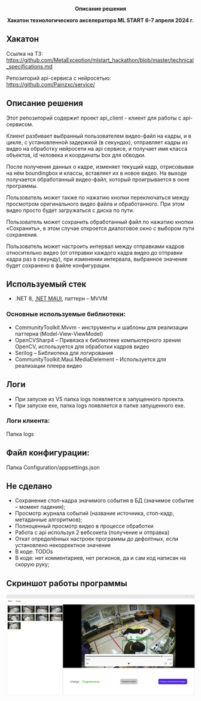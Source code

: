 <p align="center"><strong>Описание решения</strong></p>
<p align="center"><strong>Хакатон технологического акселератора ML START 6-7 апреля 2024 г.</strong></p>

## Хакатон
Ссылка на ТЗ: https://github.com/MetaException/mlstart_hackathon/blob/master/technical_specifications.md

Репозиторий api-сервиса с нейросетью: https://github.com/Painzxc/service/

## Описание решения

Этот репозиторий содержит проект api_client - клиент для работы с api-сервисом.

Клиент разбивает выбранный пользователем видео-файл на кадры, и в цикле, с установленной задержкой (в секундах), отправляет кадры из видео на обработку нейросети на api сервисе, и получает имя класса объектов, id человека и координаты box для обводки. 

После получения данных о кадре, изменяет текущий кадр, отрисовывая на нём boundingbox и классы, вставляет их в новое видео. На выходе получается обработанный видео-файл, который проигрывается в окне программы.

Пользователь может также по нажатию кнопки переключаться между просмотром оригинального видео файла и обработанного. При этом видео просто будет загружаться с диска по пути.

Пользователь может сохранить обработанный файл по нажатию кнопки «Сохранить», в этом случае откроется диалоговое окно с выбором пути сохранения. 

Пользователь может настроить интервал между отправками кадров относительно видео (от отправки каждого кадра видео до отправки кадра раз в секунду), при изменении интервала, выбранное значение будет сохранено в файле конфигурации.

## Используемый стек
* .NET 8, [.NET MAUI](https://github.com/dotnet/maui), паттерн – MVVM

### Основные используемые библиотеки:
* CommunityToolkit.Mvvm - инструменты и шаблоны для реализации паттерна (Model-View-ViewModel)
* OpenCVSharp4 – Привязка к библиотеке компьютерного зрения OpenCV, используется для обработки кадров видео
* Serilog – Библиотека для логирования
* CommunityToolkit.Maui.MediaElelement – Используется для реализации плеера видео

## Логи
* При запуске из VS папка logs появляется в запущенного проекта. 
* При запуске exe, папка logs появляется в папке запущенного exe.

### Логи клиента:
Папка logs

## Файл конфигурации:
Папка Configuration/appsettings.json

## Не сделано
* Сохранение стоп-кадра значимого события в БД (значимое событие – момент падения);
* Просмотр журнала событий (название источника, стоп-кадр, метаданные алгоритмов);
* Полноценный просмотр видео в процессе обработки
* Работа с api используя 2 вебсокета (получение и отправка)
* Откат определённых настроек программы до дефолтных, если установлено некорректное значение
* В коде: TODOs
* В коде: нет комментариев, нет регионов, да и сам код написан на скорую руку;

## Скриншот работы программы
![Screenshot 1](./Images/example.png)
